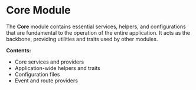 # Core Module

The **Core** module contains essential services, helpers, and configurations that are fundamental to the operation of
the entire application.
It acts as the backbone, providing utilities and traits used by other modules.

**Contents:**

- Core services and providers
- Application-wide helpers and traits
- Configuration files
- Event and route providers 
